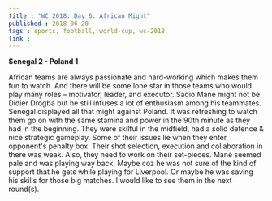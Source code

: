 ```yaml
---
title : "WC 2018: Day 6: African Might"
published : 2018-06-20
tags : sports, football, world-cup, wc-2018
link :
---
```


**Senegal 2 - Poland 1**

African teams are always passionate and hard-working which makes them fun to watch. And there will be some lone star in those teams who would play many roles – motivator, leader, and executor. Sadio Mané might not be Didier Drogba but he still infuses a lot of enthusiasm among his teammates. Senegal displayed all that might against Poland. It was refreshing to watch them go on with the same stamina and power in the 90th minute as they had in the beginning. They were skilful in the midfield, had a solid defence & nice strategic gameplay. Some of their issues lie when they enter opponent's penalty box. Their shot selection, execution and collaboration in there was weak. Also, they need to work on their set-pieces. Mané seemed pale and was playing way back. Maybe coz he was not sure of the kind of support that he gets while playing for Liverpool. Or maybe he was saving his skills for those big matches. I would like to see them in the next round(s).
